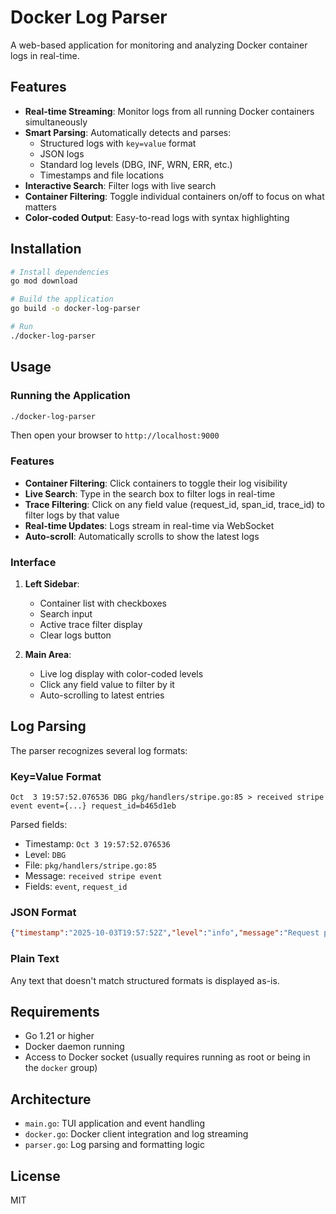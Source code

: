 # Docker Log Parser

A web-based application for monitoring and analyzing Docker container logs in real-time.

## Features

- **Real-time Streaming**: Monitor logs from all running Docker containers simultaneously
- **Smart Parsing**: Automatically detects and parses:
  - Structured logs with `key=value` format
  - JSON logs
  - Standard log levels (DBG, INF, WRN, ERR, etc.)
  - Timestamps and file locations
- **Interactive Search**: Filter logs with live search
- **Container Filtering**: Toggle individual containers on/off to focus on what matters
- **Color-coded Output**: Easy-to-read logs with syntax highlighting

## Installation

```bash
# Install dependencies
go mod download

# Build the application
go build -o docker-log-parser

# Run
./docker-log-parser
```

## Usage

### Running the Application

```bash
./docker-log-parser
```

Then open your browser to `http://localhost:9000`

### Features

- **Container Filtering**: Click containers to toggle their log visibility
- **Live Search**: Type in the search box to filter logs in real-time
- **Trace Filtering**: Click on any field value (request_id, span_id, trace_id) to filter logs by that value
- **Real-time Updates**: Logs stream in real-time via WebSocket
- **Auto-scroll**: Automatically scrolls to show the latest logs

### Interface

1. **Left Sidebar**:
   - Container list with checkboxes
   - Search input
   - Active trace filter display
   - Clear logs button

2. **Main Area**: 
   - Live log display with color-coded levels
   - Click any field value to filter by it
   - Auto-scrolling to latest entries

## Log Parsing

The parser recognizes several log formats:

### Key=Value Format
```
Oct  3 19:57:52.076536 DBG pkg/handlers/stripe.go:85 > received stripe event event={...} request_id=b465d1eb
```

Parsed fields:
- Timestamp: `Oct 3 19:57:52.076536`
- Level: `DBG`
- File: `pkg/handlers/stripe.go:85`
- Message: `received stripe event`
- Fields: `event`, `request_id`

### JSON Format
```json
{"timestamp":"2025-10-03T19:57:52Z","level":"info","message":"Request processed"}
```

### Plain Text
Any text that doesn't match structured formats is displayed as-is.

## Requirements

- Go 1.21 or higher
- Docker daemon running
- Access to Docker socket (usually requires running as root or being in the `docker` group)

## Architecture

- `main.go`: TUI application and event handling
- `docker.go`: Docker client integration and log streaming
- `parser.go`: Log parsing and formatting logic

## License

MIT
